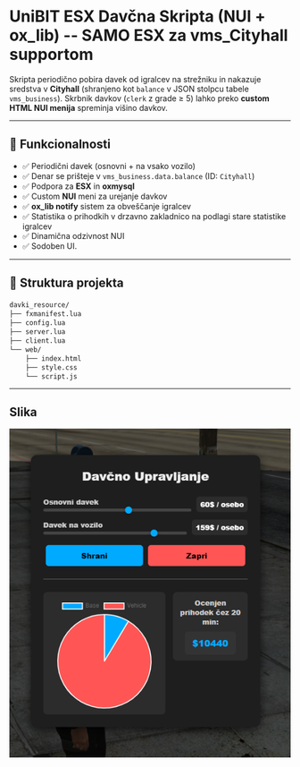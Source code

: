 # UniBIT ESX Davčna Skripta (NUI + ox_lib)  -- SAMO ESX za vms_Cityhall supportom

Skripta periodično pobira davek od igralcev na strežniku in nakazuje sredstva v **Cityhall** (shranjeno kot `balance` v JSON stolpcu tabele `vms_business`). Skrbnik davkov (`clerk` z grade ≥ 5) lahko preko **custom HTML NUI menija** spreminja višino davkov.

---

## 🔧 Funkcionalnosti

- ✅ Periodični davek (osnovni + na vsako vozilo)
- ✅ Denar se prišteje v `vms_business.data.balance` (ID: `Cityhall`)
- ✅ Podpora za **ESX** in **oxmysql**
- ✅ Custom **NUI** meni za urejanje davkov
- ✅ **ox_lib notify** sistem za obveščanje igralcev
- ✅ Statistika o prihodkih v drzavno zakladnico na podlagi stare statistike igralcev
- ✅ Dinamična odzivnost NUI
- ✅ Sodoben UI.

---

## 📁 Struktura projekta

```
davki_resource/
├── fxmanifest.lua
├── config.lua
├── server.lua
├── client.lua
└── web/
    ├── index.html
    ├── style.css
    └── script.js
```


---

## Slika

![Davčna tabela](primer.png)
